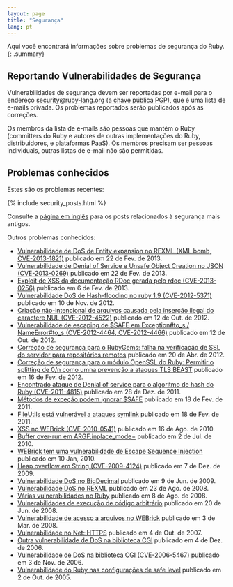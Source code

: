 ```yaml
---
layout: page
title: "Segurança"
lang: pt
---
```


Aqui você encontrará informações sobre problemas de segurança do Ruby.
{: .summary}

## Reportando Vulnerabilidades de Segurança

Vulnerabilidades de segurança devem ser reportadas por e-mail
para o endereço security@ruby-lang.org ([a chave pública PGP](/security.asc)),
que é uma lista de e-mails privada. Os problemas reportados serão
publicados após as correções.

Os membros da lista de e-mails são pessoas que mantém o Ruby
(committers do Ruby e autores de outras implementações do Ruby,
distribuidores, e plataformas PaaS). Os membros precisam ser
pessoas individuais, outras listas de e-mail não são permitidas.

## Problemas conhecidos

Estes são os problemas recentes:

{% include security_posts.html %}

Consulte a [página em inglês](/en/security/) para os posts relacionados
à segurança mais antigos.

Outros problemas conhecidos:

* [Vulnerabilidade de DoS de Entity expansion no REXML (XML bomb,
  CVE-2013-1821)][1]
  publicado em 22 de Fev. de 2013.
* [Vulnerabilidade de Denial of Service e Unsafe Object Creation no JSON
  (CVE-2013-0269)][2]
  publicado em 22 de Fev. de 2013.
* [Exploit de XSS da documentação RDoc gerada pelo rdoc
  (CVE-2013-0256)][3]
  publicado em 6 de Fev. de 2013.
* [Vulnerabilidade DoS de Hash-flooding no ruby 1.9 (CVE-2012-5371)][4]
  publicado em 10 de Nov. de 2012.
* [Criação não-intencional de arquivos causada pela inserção ilegal
  do caractere NUL (CVE-2012-4522)][5]
  publicado em 12 de Out. de 2012.
* [Vulnerabilidade de escaping de $SAFE em Exception#to\_s / NameError#to\_s
  (CVE-2012-4464, CVE-2012-4466)][6]
  publicado em 12 de Out. de 2012.
* [Correção de segurança para o RubyGems: falha na verificação de SSL
  do servidor para repositórios remotos][7] publicado em 20 de Abr. de 2012.
* [Correção de segurança para o módulo OpenSSL do Ruby: Permitir
  o splitting de 0/n como umna prevenção a ataques TLS BEAST][8]
  publicado em 16 de Fev. de 2012.
* [Encontrado ataque de Denial of service para o algoritmo de hash do Ruby
  (CVE-2011-4815)][9]
  publicado em 28 de Dez. de 2011.
* [Métodos de exceção podem ignorar $SAFE][10]
  publicado em 18 de Fev. de 2011.
* [FileUtils está vulnerável a ataques symlink][11]
  publicado em 18 de Fev. de 2011.
* [XSS no WEBrick (CVE-2010-0541)][12]
  publicado em 16 de Ago. de 2010.
* [Buffer over-run em ARGF.inplace\_mode=][13]
  publicado em 2 de Jul. de 2010.
* [WEBrick tem uma vulnerabilidade de Escape Sequence Injection][14]
  publicado em 10 Jan, 2010.
* [Heap overflow em String (CVE-2009-4124)][15]
  publicado em 7 de Dez. de 2009.
* [Vulnerabilidade DoS no
  BigDecimal](/en/news/2009/06/09/dos-vulnerability-in-bigdecimal/)
  publicado em 9 de Jun. de 2009.
* [Vulnerabilidade DoS no
  REXML](/en/news/2008/08/23/dos-vulnerability-in-rexml/)
  publicado em 23 de Ago. de 2008.
* [Várias vulnerabilidades no
  Ruby](/en/news/2008/08/08/multiple-vulnerabilities-in-ruby/)
  publicado em 8 de Ago. de 2008.
* [Vulnerabilidades de execução de código
  arbitrário](/en/news/2008/06/20/arbitrary-code-execution-vulnerabilities/)
  publicado em 20 de Jun. de 2008.
* [Vulnerabilidade de acesso a arquivos
  no WEBrick](/en/news/2008/03/03/webrick-file-access-vulnerability/)
  publicado em 3 de Mar. de 2008.
* [Vulnerabilidade no Net::HTTPS](/en/news/2007/10/04/net-https-vulnerability/)
  publicado em 4 de Out. de 2007.
* [Outra vulnerabilidade de DoS na biblioteca
  CGI](/en/news/2006/12/04/another-dos-vulnerability-in-cgi-library/)
  publicado em 4 de Dez. de 2006.
* [Vulnerabilidade de DoS na biblioteca CGI
  (CVE-2006-5467)](/en/news/2006/11/03/CVE-2006-5467/)
  publicado em 3 de Nov. de 2006.
* [Vulnerabilidade  do Ruby nas configurações de
  safe level](/en/news/2005/10/03/ruby-vulnerability-in-the-safe-level-settings/)
  publicado em 2 de Out. de 2005.



[1]: /en/news/2013/02/22/rexml-dos-2013-02-22/
[2]: /en/news/2013/02/22/json-dos-cve-2013-0269/
[3]: /en/news/2013/02/06/rdoc-xss-cve-2013-0256/
[4]: /en/news/2012/11/09/ruby19-hashdos-cve-2012-5371/
[5]: /en/news/2012/10/12/poisoned-NUL-byte-vulnerability/
[6]: /en/news/2012/10/12/cve-2012-4464-cve-2012-4466/
[7]: /en/news/2012/04/20/ruby-1-9-3-p194-is-released/
[8]: /en/news/2012/02/16/security-fix-for-ruby-openssl-module-allow-0n-splitting-as-a-prevention-for-the-tls-beast-attack-/
[9]: /en/news/2011/12/28/denial-of-service-attack-was-found-for-rubys-hash-algorithm-cve-2011-4815/
[10]: /en/news/2011/02/18/exception-methods-can-bypass-safe/
[11]: /en/news/2011/02/18/fileutils-is-vulnerable-to-symlink-race-attacks/
[12]: /en/news/2010/08/16/xss-in-webrick-cve-2010-0541/
[13]: /en/news/2010/07/02/ruby-1-9-1-p429-is-released/
[14]: /en/news/2010/01/10/webrick-escape-sequence-injection/
[15]: /en/news/2009/12/07/heap-overflow-in-string/
